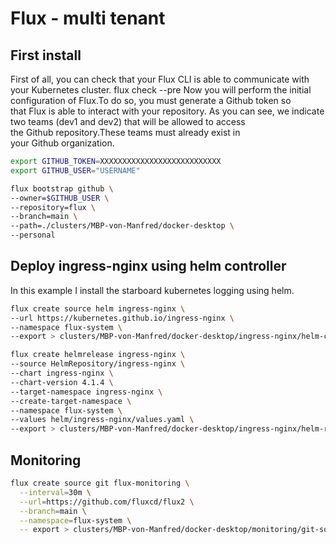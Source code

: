 # Flux - multi tenant

## First install

First of all, you can check that your Flux CLI is able to communicate with your Kubernetes cluster.
flux check --pre
Now you will perform the initial configuration of Flux.To do so, you must generate a Github token so that Flux is able to interact with your repository.
As you can see, we indicate two teams (dev1 and dev2) that will be allowed to access the Github repository.These teams must already exist in your Github organization.

```sh
export GITHUB_TOKEN=XXXXXXXXXXXXXXXXXXXXXXXXXXX
export GITHUB_USER="USERNAME"

flux bootstrap github \
--owner=$GITHUB_USER \
--repository=flux \
--branch=main \
--path=./clusters/MBP-von-Manfred/docker-desktop \
--personal
```

## Deploy ingress-nginx using helm controller

In this example I install the starboard kubernetes logging using helm.

```sh
flux create source helm ingress-nginx \
--url https://kubernetes.github.io/ingress-nginx \
--namespace flux-system \
--export > clusters/MBP-von-Manfred/docker-desktop/ingress-nginx/helm-chart.yaml
```

```sh
flux create helmrelease ingress-nginx \
--source HelmRepository/ingress-nginx \
--chart ingress-nginx \
--chart-version 4.1.4 \
--target-namespace ingress-nginx \
--create-target-namespace \
--namespace flux-system \
--values helm/ingress-nginx/values.yaml \
--export > clusters/MBP-von-Manfred/docker-desktop/ingress-nginx/helm-release.yaml
```

## Monitoring

```sh
flux create source git flux-monitoring \
  --interval=30m \
  --url=https://github.com/fluxcd/flux2 \
  --branch=main \
  --namespace=flux-system \
  -- export > clusters/MBP-von-Manfred/docker-desktop/monitoring/git-source.yaml
```
